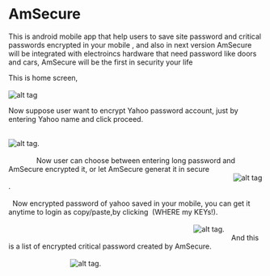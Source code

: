 # AmSecure
This is android mobile app that help users to save site password and critical passwords encrypted in your mobile , and also in next version AmSecure will be integrated with electroincs hardware that need password like doors and cars, AmSecure will be the first in security your life


This is home screen, 
                                                                                                                                
![alt tag](https://raw.githubusercontent.com/ibrahim1hero1/AmSecure/master/readme/images/Screenshot_2016-12-08-17-19-54.png)

 
 Now suppose user want to encrypt Yahoo password account, just by entering Yahoo name and click proceed.                                                                                                                                                        
 

![alt tag](https://raw.githubusercontent.com/ibrahim1hero1/AmSecure/master/readme/images/Screenshot_2016-12-08-17-20-23.png).                                                                                                                                                                                                                                                                Now user can choose between entering long password and AmSecure encrypted it, or let AmSecure generat it in secure                                                                                                                                             ![alt tag](https://raw.githubusercontent.com/ibrahim1hero1/AmSecure/master/readme/images/Screenshot_2016-12-08-17-21-04.png).                                                                                                                                                                                                                                                                  Now encrypted password of yahoo saved in your mobile, you can get it anytime to login as copy/paste,by clicking  (WHERE my KEYs!).                                                                                                                                                                                                                                                        ![alt tag](https://raw.githubusercontent.com/ibrahim1hero1/AmSecure/master/readme/images/Screenshot_2016-12-08-17-21-23.png).                                                                                                                                   And this is a list of encrypted critical password created by AmSecure.                                                                                                                                                                                        ![alt tag](https://raw.githubusercontent.com/ibrahim1hero1/AmSecure/master/readme/images/Screenshot_2016-12-08-17-43-50.png).
                                                                                                                                                                                                                                                                                                                              
